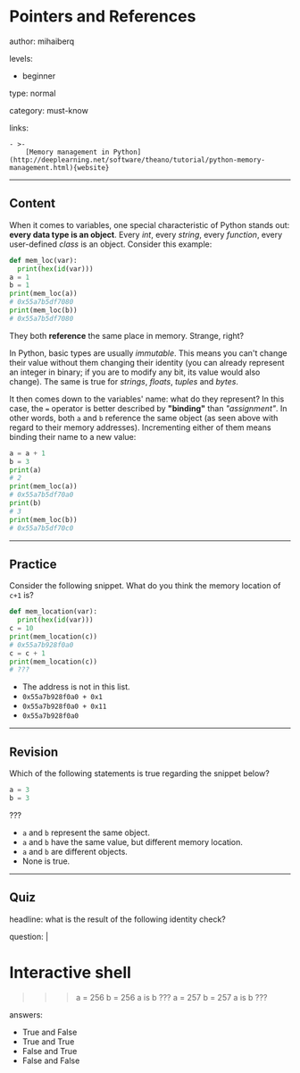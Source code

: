 # Pointers and References
author: mihaiberq

levels:

  - beginner

type: normal

category: must-know

links:

    - >-
        [Memory management in Python](http://deeplearning.net/software/theano/tutorial/python-memory-management.html){website}

---
## Content

When it comes to variables, one special characteristic of Python stands out: **every data type is an object**. Every *int*, every *string*, every *function*, every user-defined *class* is an object. Consider this example: 
```python
def mem_loc(var):
  print(hex(id(var)))
a = 1
b = 1
print(mem_loc(a))
# 0x55a7b5df7080
print(mem_loc(b))
# 0x55a7b5df7080
```
They both **reference** the same place in memory. Strange, right?

In Python, basic types are usually *immutable*. This means you can't change their value without them changing their identity (you can already represent an integer in binary; if you are to modify any bit, its value would also change). The same is true for *strings*, *floats*, *tuples* and *bytes*.

It then comes down to the variables' name: what do they represent? In this case, the `=` operator is better described by **"binding"** than *"assignment"*. In other words, both `a` and `b` reference the same object (as seen above with regard to their memory addresses). Incrementing either of them means binding their name to a new value:
```python
a = a + 1
b = 3
print(a)
# 2
print(mem_loc(a))
# 0x55a7b5df70a0
print(b)
# 3
print(mem_loc(b))
# 0x55a7b5df70c0
```

---
## Practice

Consider the following snippet. What do you think the memory location of `c+1` is?
```python
def mem_location(var):
  print(hex(id(var)))
c = 10
print(mem_location(c))
# 0x55a7b928f0a0
c = c + 1
print(mem_location(c))
# ???
```

* The address is not in this list.
* `0x55a7b928f0a0 + 0x1`
* `0x55a7b928f0a0 + 0x11`
* `0x55a7b928f0a0`

---
## Revision

Which of the following statements is true regarding the snippet below?
```python
a = 3
b = 3
```
???

* `a` and `b` represent the same object.
* `a` and `b` have the same value, but different memory location.
* `a` and `b` are different objects.
* None is true.

---
## Quiz

headline: what is the result of the following identity check?

question: |
  # Interactive shell
  >>> a = 256
  >>> b = 256
  >>> a is b
  ???
  >>> a = 257
  >>> b = 257
  >>> a is b
  ???


answers:
  - True and False
  - True and True
  - False and True
  - False and False

